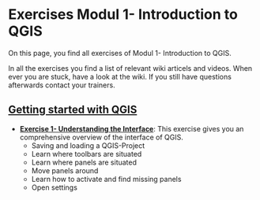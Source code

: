 # Exercises Modul 1- Introduction to QGIS

On this page, you find all exercises of Modul 1- Introduction to QGIS.

In all the exercises you find a list of relevant wiki articels and videos. When ever you are stuck, have a look at the wiki. If you still have questions afterwards contact your trainers. 

## [Getting started with QGIS](/content/Modul_1/en_qgis_start.md)
* __[Exercise 1- Understanding the Interface](/content/modul_1/en_qgis_interface_ex2.md)__: This exercise gives you an comprehensive overview of the interface of QGIS. 
    - Saving and loading a QGIS-Project
    - Learn where toolbars are situated
    - Learn where panels are situated
    - Move panels around
    - Learn how to activate and find missing panels
    - Open settings



